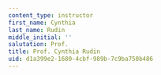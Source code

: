 ```yaml
---
content_type: instructor
first_name: Cynthia
last_name: Rudin
middle_initial: ''
salutation: Prof.
title: Prof. Cynthia Rudin
uid: d1a399e2-1680-4cbf-989b-7c9ba750b486
---
```

